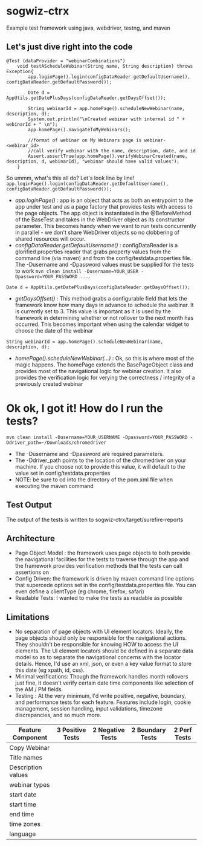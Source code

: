 # sogwiz-ctrx
Example test framework using java, webdriver, testng, and maven

Let's just dive right into the code
-----
```
@Test (dataProvider = "webinarCombinations")
	void testAScheduleWebinar(String name, String description) throws Exception{
		app.loginPage().login(configDataReader.getDefaultUsername(), configDataReader.getDefaultPassword());
		
		Date d = AppUtils.getDatePlusDays(configDataReader.getDaysOffset());
		
		String webinarId = app.homePage().scheduleNewWebinar(name, description, d);
		System.out.println("\nCreated webinar with internal id " + webinarId + " \n");
		app.homePage().navigateToMyWebinars();
		
		//format of webinar on My Webinars page is webinar-<webinar_id>
		//call verify webinar with the name, description, date, and id
		Assert.assertTrue(app.homePage().verifyWebinarCreated(name, description, d, webinarId), "webinar should have valid values");
	}
```

So ummm, what's this all do? Let's look line by line!
```app.loginPage().login(configDataReader.getDefaultUsername(), configDataReader.getDefaultPassword());```
* *app.loginPage()* : app is an object that acts as both an entrypoint to the app under test and as a page factory that provides tests with access to the page objects. The app object is instantiated in the @BeforeMethod of the BaseTest and takes in the WebDriver object as its constructor parameter.  This becomes handy when we want to run tests concurrently in parallel - we don't share WebDriver objects so no clobbering of shared resources will occur.
* *configDataReader.getDefaultUsername()* : configDataReader is a glorified properties reader that grabs property values from the command line (via maven) and from the config/testdata.properties file.  The -Dusername and -Dpassword values must be supplied for the tests to work
```mvn clean install -Dusername=YOUR_USER -Dpassword=YOUR_PASSWORD ....```

```Date d = AppUtils.getDatePlusDays(configDataReader.getDaysOffset());```
* *getDaysOffset()* : This method grabs a configurable field that lets the framework know how many days in advance to schedule the webinar.  It is currently set to 3.  This value is important as it is used by the framework in determining whether or not rollover to the next month has occurred.  This becomes important when using the calendar widget to choose the date of the webinar

```String webinarId = app.homePage().scheduleNewWebinar(name, description, d);```
* *homePage().scheduleNewWebinar(...)* : Ok, so this is where most of the magic happens. The homePage extends the BasePageObject class and provides most of the navigational logic for webinar creation. It also provides the verification logic for verying the correctness / integrity of a previously created webinar

Ok ok, I got it! How do I run the tests?
=====
```
mvn clean install -Dusername=YOUR_USERNAME -Dpassword=YOUR_PASSWORD -Ddriver_path=~/Downloads/chromedriver
```
* The -Dusername and -Dpassword are required parameters.
* The -Ddriver_path points to the location of the chromedriver on your machine. If you choose not to provide this value, it will default to the value set in config/testdata.properties
* NOTE: be sure to cd into the directory of the pom.xml file when executing the maven command

Test Output
-----
The output of the tests is written to sogwiz-ctrx/target/surefire-reports

Architecture
-----
* Page Object Model : the framework uses page objects to both provide the navigational facilities for the tests to traverse through the app and the framework provides verification methods that the tests can call assertions on
* Config Driven: the framework is driven by maven command line options that supercede options set in the config/testdata.properties file. You can even define a clientType (eg chrome, firefox, safari)
* Readable Tests: I wanted to make the tests as readable as possible

Limitations
-----
* No separation of page objects with UI element locators: Ideally, the page objects should only be responsible for the navigational actions. They shouldn't be responsible for knowing HOW to access the UI elements. The UI element locators should be defined in a separate data model so as to separate the navigational concerns with the locator details.  Hence, I'd use an xml, json, or even a key value format to store this date (eg xpath, id, css).
* Minimal verifications: Though the framework handles month rollovers just fine, it doesn't verify certain date time components like selection of the AM / PM fields. 
* Testing : At the very minimum, I'd write positive, negative, boundary, and performance tests for each feature. Features include login, cookie management, session handling, input validations, timezone discrepancies, and so much more.

| Feature Component | 3 Positive Tests | 2 Negative Tests | 2 Boundary Tests | 2 Perf Tests |
| ------------- | ----------- | ----------- | ----------- | ----------- |
| Copy Webinar | 
| Title names |
| Description values | 
| webinar types |
| start date |
| start time |
| end time |
| time zones |
| language |

